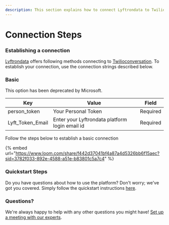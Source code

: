 ```yaml
---
description: This section explains how to connect Lyftrondata to Twilioconversation.
---
```


# Connection Steps

### Establishing a connection

[Lyftrondata](https://www.lyftrondata.com) offers following methods connecting to [Twilioconversation](https://www.lyftrondata.com/integration/business-analytics/twillio/). To establish your connection, use the connection strings described below.

### Basic

This option has been deprecated by Microsoft.

| Key                | Value                                          | Field    |
| ------------------ | ---------------------------------------------- | -------- |
| person\_token      | Your Personal Token                            | Required |
| Lyft\_Token\_Email | Enter your Lyftrondata platform login email id | Required |

Follow the steps below to establish a basic connection

{% embed url="https://www.loom.com/share/f442d37041bf4a87a4d5326bb6f15aec?sid=3782f033-892e-4588-a51e-b83801c5a7c4" %}

### Quickstart Steps

Do you have questions about how to use the platform? Don't worry; we've got you covered. Simply follow the quickstart instructions [here](./).

### Questions? <a href="#questions" id="questions"></a>

We're always happy to help with any other questions you might have! [Set up a meeting with our experts](https://www.lyftrondata.com/book-a-meeting/).
